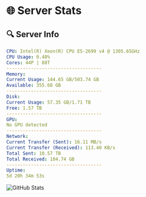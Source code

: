 # 🌐 Server Stats
## 🔍 Server Info
```yaml
CPU: Intel(R) Xeon(R) CPU E5-2699 v4 @ 1305.65GHz
CPU Usage: 0.40%
Cores: 44P | 88T
-----------------------------------
Memory:
Current Usage: 144.65 GB/503.74 GB
Available: 355.68 GB
-----------------------------------
Disk:
Current Usage: 57.35 GB/1.71 TB
Free: 1.57 TB
-----------------------------------
GPU:
No GPU detected
-----------------------------------
Network:
Current Transfer (Sent): 16.11 MB/s
Current Transfer (Received): 113.40 KB/s
Total Sent: 10.57 TB
Total Received: 104.74 GB
-----------------------------------
Uptime:
5d 20h 34m 53s
```
![GitHub Stats](https://img.shields.io/badge/Updated-2025-03-13_17:57:42-blue)